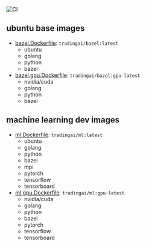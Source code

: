 ![CI](https://github.com/tradingAI/docker/workflows/CI/badge.svg)
## ubuntu base images
- [bazel.Dockerfile](bazel.Dockerfile): `tradingai/bazel:latest`
  - ubuntu
  - golang
  - python
  - bazel
- [bazel.gpu.Dockerfile](bazel.gpu.Dockerfile): `tradingai/bazel:gpu-latest`
  - nvidia/cuda
  - golang
  - python
  - bazel

## machine learning dev images
- [ml.Dockerfile](ml.Dockerfile): `tradingai/ml:latest`
  - ubuntu
  - golang
  - python
  - bazel
  - mpi
  - pytorch
  - tensorflow
  - tensorboard
- [ml.gpu.Dockerfile](ml.gpu.Dockerfile): `tradingai/ml:gpu-latest`
  - nvidia/cuda
  - golang
  - python
  - bazel
  - pytorch
  - tensorflow
  - tensorboard
